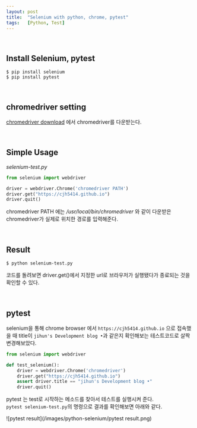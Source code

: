 ```yaml
---
layout: post
title:  "Selenium with python, chrome, pytest"
tags:   [Python, Test]
---
```


<br/>  

## Install Selenium, pytest

```
$ pip install selenium
$ pip install pytest
```  

<br/>  

## chromedriver setting  

[chromedriver download](https://sites.google.com/a/chromium.org/chromedriver/downloads) 에서 chromedriver를 다운받는다.  


<br/>  

## Simple Usage  

_selenium-test.py_  

```python  
from selenium import webdriver

driver = webdriver.Chrome('chromedriver PATH')
driver.get("https://cjh5414.github.io")
driver.quit()
```  

chromedriver PATH 에는 _/usr/local/bin/chromedriver_ 와 같이 다운받은 chromedriver가 실제로 위치한 경로를 입력해준다.  

<br/>  

## Result  

```
$ python selenium-test.py
```  

코드를 돌려보면 driver.get()에서 지정한 url로 브라우저가 실행됐다가 종료되는 것을 확인할 수 있다.   

<br/>  

## pytest  

selenium을 통해 chrome browser 에서 `https://cjh5414.github.io` 으로 접속했을 때 title이 `jihun's Development blog •`과 같은지 확인해보는 테스트코드로 살짝 변경해보았다.  

```python
from selenium import webdriver

def test_selenium():
    driver = webdriver.Chrome('chromedriver')
    driver.get("https://cjh5414.github.io")
    assert driver.title == "jihun's Development blog •"
    driver.quit()
```   

pytest 는 test로 시작하는 메소드를 찾아서 테스트를 실행시켜 준다.  
`pytest selenium-test.py`의 명령으로 결과를 확인해보면 아래와 같다.  

![pytest result](/images/python-selenium/pytest result.png)  
